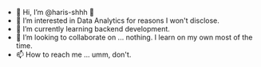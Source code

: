 - 👋 Hi, I’m @haris-shhh 🤫
- 👀 I’m interested in Data Analytics for reasons I won't disclose.
- 🌱 I’m currently learning backend development.
- 💞️ I’m looking to collaborate on ... nothing. I learn on my own most of the time.
- 📫 How to reach me ... umm,            don't.

<!---
haris-shhh/haris-shhh is a ✨ special ✨ repository because its `README.md` (this file) appears on your GitHub profile.
You can click the Preview link to take a look at your changes.
--->
